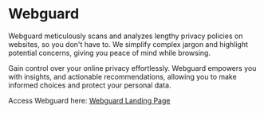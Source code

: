 # Webguard

Webguard meticulously scans and analyzes lengthy privacy policies on websites, so you don't have to. We simplify complex jargon and highlight potential concerns, giving you peace of mind while browsing.

Gain control over your online privacy effortlessly. Webguard empowers you with insights, and actionable recommendations, allowing you to make informed choices and protect your personal data.

Access Webguard here: [Webguard Landing Page](https://cutt.ly/webguard)

